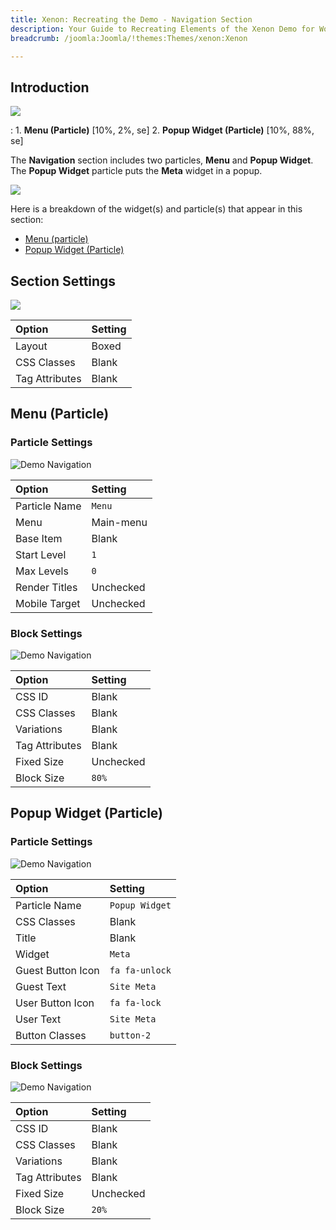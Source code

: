 ```yaml
---
title: Xenon: Recreating the Demo - Navigation Section
description: Your Guide to Recreating Elements of the Xenon Demo for WordPress
breadcrumb: /joomla:Joomla/!themes:Themes/xenon:Xenon

---
```


## Introduction

![](assets/demo_2.jpeg)

:   1. **Menu (Particle)** [10%, 2%, se]
    2. **Popup Widget (Particle)** [10%, 88%, se]

The **Navigation** section includes two particles, **Menu** and **Popup Widget**. The **Popup Widget** particle puts the **Meta** widget in a popup.

![](assets/home_navigation.jpeg)

Here is a breakdown of the widget(s) and particle(s) that appear in this section:

* [Menu (particle)](#menu-(particle))
* [Popup Widget (Particle)](#popup-widget-(particle))

## Section Settings

![](assets/demo_navigation_settings.jpeg)

| Option           | Setting     |
| :--------------- | :---------- |
| Layout           | Boxed       |
| CSS Classes      | Blank       |
| Tag Attributes   | Blank       |

## Menu (Particle)

### Particle Settings

![Demo Navigation](demo_navigation_1.jpeg)

| Option        | Setting   |
| :-----        | :-----    |
| Particle Name | `Menu`    |
| Menu          | Main-menu |
| Base Item     | Blank     |
| Start Level   | `1`       |
| Max Levels    | `0`       |
| Render Titles | Unchecked |
| Mobile Target | Unchecked |

### Block Settings

![Demo Navigation](demo_navigation_2.jpeg)

| Option         | Setting   |
| :-----         | :-----    |
| CSS ID         | Blank     |
| CSS Classes    | Blank     |
| Variations     | Blank     |
| Tag Attributes | Blank     |
| Fixed Size     | Unchecked |
| Block Size     | `80%`     |

## Popup Widget (Particle)

### Particle Settings

![Demo Navigation](demo_navigation_3.jpeg)

| Option            | Setting        |
| :-----            | :-----         |
| Particle Name     | `Popup Widget` |
| CSS Classes       | Blank          |
| Title             | Blank          |
| Widget            | `Meta`         |
| Guest Button Icon | `fa fa-unlock` |
| Guest Text        | `Site Meta`    |
| User Button Icon | `fa fa-lock`   |
| User Text         | `Site Meta`    |
| Button Classes    | `button-2`     |

### Block Settings

![Demo Navigation](demo_navigation_4.jpeg)

| Option         | Setting   |
| :-----         | :-----    |
| CSS ID         | Blank     |
| CSS Classes    | Blank     |
| Variations     | Blank     |
| Tag Attributes | Blank     |
| Fixed Size     | Unchecked |
| Block Size     | `20%`     |
